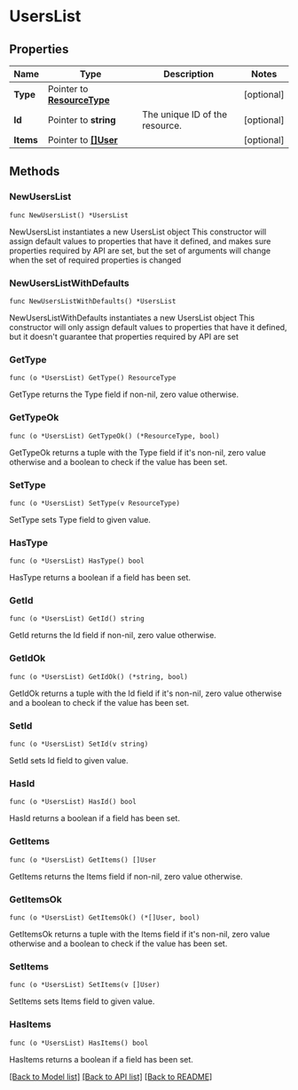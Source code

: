 # UsersList

## Properties

Name | Type | Description | Notes
------------ | ------------- | ------------- | -------------
**Type** | Pointer to [**ResourceType**](ResourceType.md) |  | [optional] 
**Id** | Pointer to **string** | The unique ID of the resource. | [optional] 
**Items** | Pointer to [**[]User**](User.md) |  | [optional] 

## Methods

### NewUsersList

`func NewUsersList() *UsersList`

NewUsersList instantiates a new UsersList object
This constructor will assign default values to properties that have it defined,
and makes sure properties required by API are set, but the set of arguments
will change when the set of required properties is changed

### NewUsersListWithDefaults

`func NewUsersListWithDefaults() *UsersList`

NewUsersListWithDefaults instantiates a new UsersList object
This constructor will only assign default values to properties that have it defined,
but it doesn't guarantee that properties required by API are set

### GetType

`func (o *UsersList) GetType() ResourceType`

GetType returns the Type field if non-nil, zero value otherwise.

### GetTypeOk

`func (o *UsersList) GetTypeOk() (*ResourceType, bool)`

GetTypeOk returns a tuple with the Type field if it's non-nil, zero value otherwise
and a boolean to check if the value has been set.

### SetType

`func (o *UsersList) SetType(v ResourceType)`

SetType sets Type field to given value.

### HasType

`func (o *UsersList) HasType() bool`

HasType returns a boolean if a field has been set.

### GetId

`func (o *UsersList) GetId() string`

GetId returns the Id field if non-nil, zero value otherwise.

### GetIdOk

`func (o *UsersList) GetIdOk() (*string, bool)`

GetIdOk returns a tuple with the Id field if it's non-nil, zero value otherwise
and a boolean to check if the value has been set.

### SetId

`func (o *UsersList) SetId(v string)`

SetId sets Id field to given value.

### HasId

`func (o *UsersList) HasId() bool`

HasId returns a boolean if a field has been set.

### GetItems

`func (o *UsersList) GetItems() []User`

GetItems returns the Items field if non-nil, zero value otherwise.

### GetItemsOk

`func (o *UsersList) GetItemsOk() (*[]User, bool)`

GetItemsOk returns a tuple with the Items field if it's non-nil, zero value otherwise
and a boolean to check if the value has been set.

### SetItems

`func (o *UsersList) SetItems(v []User)`

SetItems sets Items field to given value.

### HasItems

`func (o *UsersList) HasItems() bool`

HasItems returns a boolean if a field has been set.


[[Back to Model list]](../README.md#documentation-for-models) [[Back to API list]](../README.md#documentation-for-api-endpoints) [[Back to README]](../README.md)


